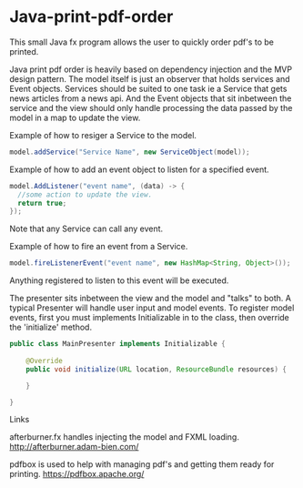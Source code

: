 # Java-print-pdf-order
This small Java fx program allows the user to quickly order pdf's to be printed.

Java print pdf order is heavily based on dependency injection and the MVP design pattern. The model itself is just an observer that holds services and Event objects. Services should be suited to one task ie a Service that gets news articles from a news api. And the Event objects that sit inbetween the service and the view should only handle processing the data passed by the model in a map to update the view.

Example of how to resiger a Service to the model.

```Java
model.addService("Service Name", new ServiceObject(model));
```

Example of how to add an event object to listen for a specified event.

```Java
model.AddListener("event name", (data) -> {
  //some action to update the view.
  return true;
});
```

Note that any Service can call any event.

Example of how to fire an event from a Service.

```Java
model.fireListenerEvent("event name", new HashMap<String, Object>());
```

Anything registered to listen to this event will be executed.

The presenter sits inbetween the view and the model and "talks" to both. A typical Presenter will handle user input and model events. To register model events, first you must implements Initializable in to the class, then override the 'initialize' method.

```Java
public class MainPresenter implements Initializable {
  
    @Override
    public void initialize(URL location, ResourceBundle resources) {

    }

}
```

Links

afterburner.fx handles injecting the model and FXML loading. 
http://afterburner.adam-bien.com/

pdfbox is used to help with managing pdf's and getting them ready for printing.
https://pdfbox.apache.org/
